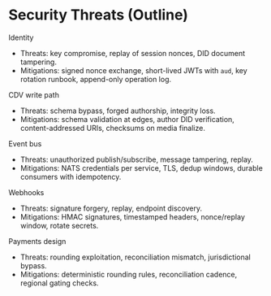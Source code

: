 # Security Threats (Outline)

Identity
- Threats: key compromise, replay of session nonces, DID document tampering.
- Mitigations: signed nonce exchange, short-lived JWTs with `aud`, key rotation runbook, append-only operation log.

CDV write path
- Threats: schema bypass, forged authorship, integrity loss.
- Mitigations: schema validation at edges, author DID verification, content-addressed URIs, checksums on media finalize.

Event bus
- Threats: unauthorized publish/subscribe, message tampering, replay.
- Mitigations: NATS credentials per service, TLS, dedup windows, durable consumers with idempotency.

Webhooks
- Threats: signature forgery, replay, endpoint discovery.
- Mitigations: HMAC signatures, timestamped headers, nonce/replay window, rotate secrets.

Payments design
- Threats: rounding exploitation, reconciliation mismatch, jurisdictional bypass.
- Mitigations: deterministic rounding rules, reconciliation cadence, regional gating checks.
